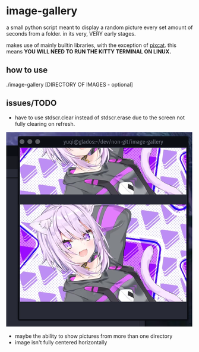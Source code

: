 # image-gallery
a small python script meant to display a random picture every set amount of seconds from a folder. in its very, VERY early stages.

makes use of mainly builtin libraries, with the exception of [pixcat](https://github.com/mirukana/pixcat). this means **YOU WILL NEED TO RUN THE KITTY TERMINAL ON LINUX.**

## how to use
./image-gallery \[DIRECTORY OF IMAGES - optional\]

## issues/TODO
- have to use stdscr.clear instead of stdscr.erase due to the screen not fully clearing on refresh.

 ![Why I can't use clear.](./img/okayuerror.png)

- maybe the ability to show pictures from more than one directory
- image isn't fully centered horizontally